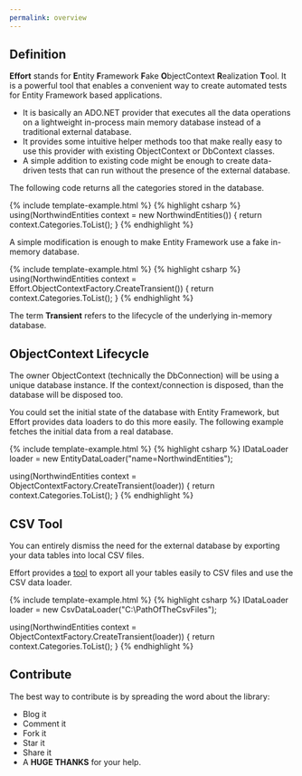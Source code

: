 ```yaml
---
permalink: overview
---
```


## Definition

**Effort** stands for **E**ntity **F**ramework **F**ake **O**bjectContext **R**ealization **T**ool. It is a powerful tool that enables a convenient way to create automated tests for Entity Framework based applications.

 - It is basically an ADO.NET provider that executes all the data operations on a lightweight in-process main memory database instead of a traditional external database. 
 - It provides some intuitive helper methods too that make really easy to use this provider with existing ObjectContext or DbContext classes. 
 - A simple addition to existing code might be enough to create data-driven tests that can run without the presence of the external database.

The following code returns all the categories stored in the database. 

{% include template-example.html %} 
{% highlight csharp %}
using(NorthwindEntities context = new NorthwindEntities())
{
    return context.Categories.ToList();
}
{% endhighlight %}

A simple modification is enough to make Entity Framework use a fake in-memory database.

{% include template-example.html %} 
{% highlight csharp %}
using(NorthwindEntities context = Effort.ObjectContextFactory.CreateTransient<NorthwindEntities>())
{
    return context.Categories.ToList();
}
{% endhighlight %}

The term **Transient** refers to the lifecycle of the underlying in-memory database. 

## ObjectContext Lifecycle

The owner ObjectContext (technically the DbConnection) will be using a unique database instance. If the context/connection is disposed, than the database will be disposed too. 

You could set the initial state of the database with Entity Framework, but Effort provides data loaders to do this more easily. The following example fetches the initial data from a real database.

{% include template-example.html %} 
{% highlight csharp %}
IDataLoader loader = new EntityDataLoader("name=NorthwindEntities");
 
using(NorthwindEntities context = 
    ObjectContextFactory.CreateTransient<NorthwindEntities>(loader))
{
    return context.Categories.ToList();
}
{% endhighlight %}

## CSV Tool

You can entirely dismiss the need for the external database by exporting your data tables into local CSV files. 

Effort provides a [tool](/export-data-to-csv) to export all your tables easily to CSV files and use the CSV data loader.

{% include template-example.html %} 
{% highlight csharp %}
IDataLoader loader = new CsvDataLoader("C:\PathOfTheCsvFiles");
 
using(NorthwindEntities context = 
    ObjectContextFactory.CreateTransient<NorthwindEntities>(loader))
{
    return context.Categories.ToList();
}
{% endhighlight %}
## Contribute

The best way to contribute is by spreading the word about the library:

 - Blog it
 - Comment it
 - Fork it
 - Star it
 - Share it
 - A **HUGE THANKS** for your help.
